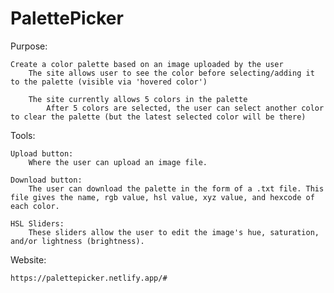 # PalettePicker

Purpose: 

    Create a color palette based on an image uploaded by the user 
        The site allows user to see the color before selecting/adding it to the palette (visible via 'hovered color')
        
        The site currently allows 5 colors in the palette 
            After 5 colors are selected, the user can select another color to clear the palette (but the latest selected color will be there)

Tools: 

    Upload button: 
        Where the user can upload an image file.
        
    Download button: 
        The user can download the palette in the form of a .txt file. This file gives the name, rgb value, hsl value, xyz value, and hexcode of each color.
    
    HSL Sliders: 
        These sliders allow the user to edit the image's hue, saturation, and/or lightness (brightness). 
        
Website:
    
    https://palettepicker.netlify.app/#
